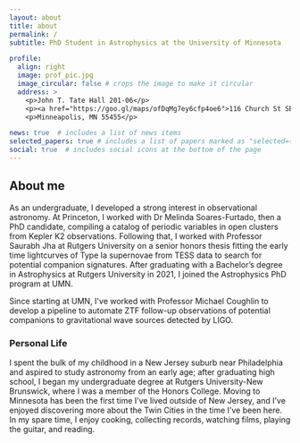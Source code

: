 ```yaml
---
layout: about
title: about
permalink: /
subtitle: PhD Student in Astrophysics at the University of Minnesota

profile:
  align: right
  image: prof_pic.jpg
  image_circular: false # crops the image to make it circular
  address: >
    <p>John T. Tate Hall 201-06</p>
    <p><a href="https://goo.gl/maps/ofDqMg7ey6cfp4oe6">116 Church St SE</a></p>
    <p>Minneapolis, MN 55455</p>

news: true  # includes a list of news items
selected_papers: true # includes a list of papers marked as "selected={true}"
social: true  # includes social icons at the bottom of the page
---
```


## About me
As an undergraduate, I developed a strong interest in observational astronomy. At Princeton, I worked with Dr Melinda Soares-Furtado, then a PhD candidate, compiling a catalog of periodic variables in open clusters from Kepler K2 observations. Following that, I worked with Professor Saurabh Jha at Rutgers University on a senior honors thesis fitting the early time lightcurves of Type Ia supernovae from TESS data to search for potential companion signatures. After graduating with a Bachelor’s degree in Astrophysics at Rutgers University in 2021, I joined the Astrophysics PhD program at UMN. 

Since starting at UMN, I've worked with Professor Michael Coughlin to develop a pipeline to automate ZTF follow-up observations of potential companions to gravitational wave sources detected by LIGO. 

### Personal Life
I spent the bulk of my childhood in a New Jersey suburb near Philadelphia and aspired to study astronomy from an early age; after graduating high school, I began my undergraduate degree at Rutgers University-New Brunswick, where I was a member of the Honors College. Moving to Minnesota has been the first time I’ve lived outside of New Jersey, and I’ve enjoyed discovering more about the Twin Cities in the time I’ve been here. In my spare time, I enjoy cooking, collecting records, watching films, playing the guitar, and reading.  
